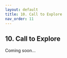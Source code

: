 ```yaml
---
layout: default
title: 10. Call to Explore
nav_order: 11
---
```

## 10. Call to Explore

Coming soon…